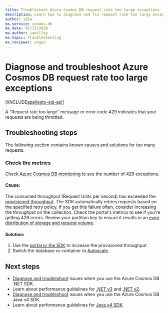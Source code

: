 ```yaml
---
title: Troubleshoot Azure Cosmos DB request rate too large exceptions
description: Learn how to diagnose and fix request rate too large exceptions.
author: j82w
ms.service: cosmos-db
ms.date: 07/13/2020
ms.author: jawilley
ms.topic: troubleshooting
ms.reviewer: sngun
---
```


# Diagnose and troubleshoot Azure Cosmos DB request rate too large exceptions
[!INCLUDE[appliesto-sql-api](includes/appliesto-sql-api.md)]

A "Request rate too large" message or error code 429 indicates that your requests are being throttled.

## Troubleshooting steps
The following section contains known causes and solutions for too many requests.

### Check the metrics
Check [Azure Cosmos DB monitoring](monitor-cosmos-db.md) to see the number of 429 exceptions.

#### Cause:
The consumed throughput (Request Units per second) has exceeded the [provisioned throughput](set-throughput.md). The SDK automatically retries requests based on the specified retry policy. If you get this failure often, consider increasing the throughput on the collection. Check the portal's metrics to see if you're getting 429 errors. Review your partition key to ensure it results in an [even distribution of storage and request volume](partitioning-overview.md).

#### Solution:
1. Use the [portal or the SDK](set-throughput.md) to increase the provisioned throughput.
1. Switch the database or container to [Autoscale](provision-throughput-autoscale.md).

## Next steps
* [Diagnose and troubleshoot](troubleshoot-dot-net-sdk.md) issues when you use the Azure Cosmos DB .NET SDK.
* Learn about performance guidelines for [.NET v3](performance-tips-dotnet-sdk-v3-sql.md) and [.NET v2](performance-tips.md).
* [Diagnose and troubleshoot](troubleshoot-java-sdk-v4-sql.md) issues when you use the Azure Cosmos DB Java v4 SDK.
* Learn about performance guidelines for [Java v4 SDK](performance-tips-java-sdk-v4-sql.md).